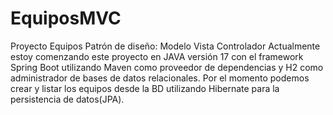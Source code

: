 # EquiposMVC

Proyecto Equipos 
Patrón de diseño: Modelo Vista Controlador 
Actualmente estoy comenzando este proyecto en JAVA versión 17 con el framework Spring Boot utilizando Maven como proveedor de dependencias y H2 como administrador de bases de datos relacionales. 
Por el momento podemos crear y listar los equipos desde la BD utilizando Hibernate para la persistencia de datos(JPA).
